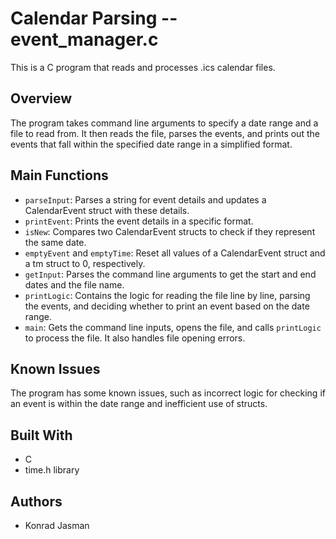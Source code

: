 # Calendar Parsing -- event_manager.c

This is a C program that reads and processes .ics calendar files.

## Overview

The program takes command line arguments to specify a date range and a file to read from. It then reads the file, parses the events, and prints out the events that fall within the specified date range in a simplified format.

## Main Functions

- `parseInput`: Parses a string for event details and updates a CalendarEvent struct with these details.
- `printEvent`: Prints the event details in a specific format.
- `isNew`: Compares two CalendarEvent structs to check if they represent the same date.
- `emptyEvent` and `emptyTime`: Reset all values of a CalendarEvent struct and a tm struct to 0, respectively.
- `getInput`: Parses the command line arguments to get the start and end dates and the file name.
- `printLogic`: Contains the logic for reading the file line by line, parsing the events, and deciding whether to print an event based on the date range.
- `main`: Gets the command line inputs, opens the file, and calls `printLogic` to process the file. It also handles file opening errors.

## Known Issues

The program has some known issues, such as incorrect logic for checking if an event is within the date range and inefficient use of structs.

## Built With

- C
- time.h library

## Authors

- Konrad Jasman